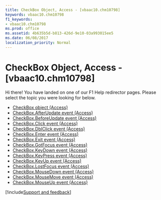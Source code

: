 ```yaml
---
title: CheckBox Object, Access - [vbaac10.chm10798]
keywords: vbaac10.chm10798
f1_keywords:
- vbaac10.chm10798
ms.prod: office
ms.assetid: 4b635b5d-b813-426d-9e10-03a993015ee5
ms.date: 06/08/2017
localization_priority: Normal
---
```



# CheckBox Object, Access - [vbaac10.chm10798]

Hi there! You have landed on one of our F1 Help redirector pages. Please select the topic you were looking for below.

- [CheckBox object (Access)](https://msdn.microsoft.com/library/63e75704-af4d-7b38-7b8b-04f7f17fa1ec%28Office.15%29.aspx)
- [CheckBox.AfterUpdate event (Access)](https://msdn.microsoft.com/library/dfcb46c7-fe13-02a5-4d1e-e3e897b738ae%28Office.15%29.aspx)
- [CheckBox.BeforeUpdate event (Access)](https://msdn.microsoft.com/library/cc0951d0-8772-8d76-5eb6-0507026587eb%28Office.15%29.aspx)
- [CheckBox.Click event (Access)](https://msdn.microsoft.com/library/15c55276-ef6e-bcb4-09fd-2a457df79387%28Office.15%29.aspx)
- [CheckBox.DblClick event (Access)](https://msdn.microsoft.com/library/dea6c8ff-47d5-de41-8099-a36b4c53c665%28Office.15%29.aspx)
- [CheckBox.Enter event (Access)](https://msdn.microsoft.com/library/512122ce-f438-46d6-4990-6fff469bc68e%28Office.15%29.aspx)
- [CheckBox.Exit event (Access)](https://msdn.microsoft.com/library/5a805d97-8d63-1635-f41a-e18aa9437d59%28Office.15%29.aspx)
- [CheckBox.GotFocus event (Access)](https://msdn.microsoft.com/library/3437bdf0-cc5e-d09d-3607-9fd283613243%28Office.15%29.aspx)
- [CheckBox.KeyDown event (Access)](https://msdn.microsoft.com/library/185941fa-3ae0-47ba-b3c5-b4acd82417f8%28Office.15%29.aspx)
- [CheckBox.KeyPress event (Access)](https://msdn.microsoft.com/library/946df95c-da92-1977-6bb5-ecabbb5f8ee2%28Office.15%29.aspx)
- [CheckBox.KeyUp event (Access)](https://msdn.microsoft.com/library/4e86b4c2-e287-db2c-4e74-f73efd7a064c%28Office.15%29.aspx)
- [CheckBox.LostFocus event (Access)](https://msdn.microsoft.com/library/b93f5eb0-4afc-28af-cd03-cbbd23500f39%28Office.15%29.aspx)
- [CheckBox.MouseDown event (Access)](https://msdn.microsoft.com/library/6281cd33-662e-e73f-5365-5784aca5c5df%28Office.15%29.aspx)
- [CheckBox.MouseMove event (Access)](https://msdn.microsoft.com/library/f45a89b3-eab8-0757-1ac8-b2aebaa47a1f%28Office.15%29.aspx)
- [CheckBox.MouseUp event (Access)](https://msdn.microsoft.com/library/704acc3b-6ff6-fb0e-9adf-bd34185443e4%28Office.15%29.aspx)

[!include[Support and feedback](~/includes/feedback-boilerplate.md)]